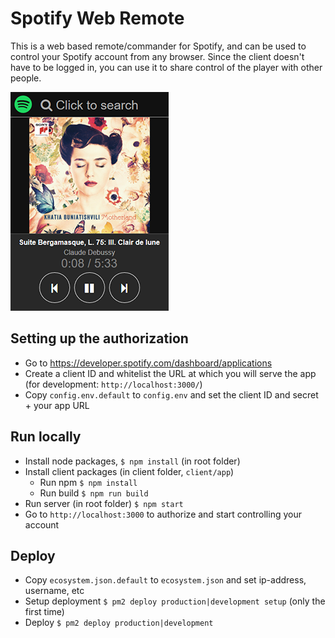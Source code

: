 # Spotify Web Remote
This is a web based remote/commander for Spotify, and can be used to control your Spotify account from any browser. Since the client doesn't have to be logged in, you can use it to share control of the player with other people.

![](/example.png)

## Setting up the authorization

- Go to https://developer.spotify.com/dashboard/applications
- Create a client ID and whitelist the URL at which you will serve the app (for development: `http://localhost:3000/`)
- Copy `config.env.default` to `config.env` and set the client ID and secret + your app URL

## Run locally 
- Install node packages, `$ npm install` (in root folder)
- Install client packages (in client folder, `client/app`)
  - Run npm `$ npm install`
  - Run build `$ npm run build`
- Run server (in root folder) `$ npm start`
- Go to `http://localhost:3000` to authorize and start controlling your account

## Deploy
- Copy `ecosystem.json.default` to `ecosystem.json` and set ip-address, username, etc
- Setup deployment `$ pm2 deploy production|development setup` (only the first time)
- Deploy `$ pm2 deploy production|development`